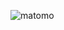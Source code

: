 ![matomo](https://img.matomo.org/spai/q_lossless+ret_img+to_webp/https://static.matomo.org/wp-content/uploads/2020/06/website-graphics-2020-v5-1-e1611111459689.png)

